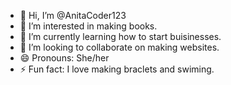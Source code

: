 - 👋 Hi, I’m @AnitaCoder123
- 👀 I’m interested in making books.
- 🌱 I’m currently learning how to start buisinesses.
- 💞️ I’m looking to collaborate on making websites.
- 😄 Pronouns: She/her
- ⚡ Fun fact: I love making braclets and swiming.

<!---
AnitaCoder123/AnitaCoder123 is a ✨ special ✨ repository because its `README.md` (this file) appears on your GitHub profile.
You can click the Preview link to take a look at your changes.
--->
